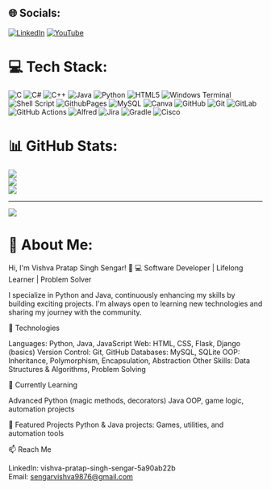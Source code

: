 ## 🌐 Socials:
[![LinkedIn](https://img.shields.io/badge/LinkedIn-%230077B5.svg?logo=linkedin&logoColor=white)](https://linkedin.com/in/vishva-pratap-singh-sengar-5a90ab22b) [![YouTube](https://img.shields.io/badge/YouTube-%23FF0000.svg?logo=YouTube&logoColor=white)](https://www.youtube.com/@FromScratchxt) 

# 💻 Tech Stack:
![C](https://img.shields.io/badge/c-%2300599C.svg?style=for-the-badge&logo=c&logoColor=white) ![C#](https://img.shields.io/badge/c%23-%23239120.svg?style=for-the-badge&logo=csharp&logoColor=white) ![C++](https://img.shields.io/badge/c++-%2300599C.svg?style=for-the-badge&logo=c%2B%2B&logoColor=white) ![Java](https://img.shields.io/badge/java-%23ED8B00.svg?style=for-the-badge&logo=openjdk&logoColor=white) ![Python](https://img.shields.io/badge/python-3670A0?style=for-the-badge&logo=python&logoColor=ffdd54) ![HTML5](https://img.shields.io/badge/html5-%23E34F26.svg?style=for-the-badge&logo=html5&logoColor=white) ![Windows Terminal](https://img.shields.io/badge/Windows%20Terminal-%234D4D4D.svg?style=for-the-badge&logo=windows-terminal&logoColor=white) ![Shell Script](https://img.shields.io/badge/shell_script-%23121011.svg?style=for-the-badge&logo=gnu-bash&logoColor=white) ![GithubPages](https://img.shields.io/badge/github%20pages-121013?style=for-the-badge&logo=github&logoColor=white) ![MySQL](https://img.shields.io/badge/mysql-4479A1.svg?style=for-the-badge&logo=mysql&logoColor=white) ![Canva](https://img.shields.io/badge/Canva-%2300C4CC.svg?style=for-the-badge&logo=Canva&logoColor=white) ![GitHub](https://img.shields.io/badge/github-%23121011.svg?style=for-the-badge&logo=github&logoColor=white) ![Git](https://img.shields.io/badge/git-%23F05033.svg?style=for-the-badge&logo=git&logoColor=white) ![GitLab](https://img.shields.io/badge/gitlab-%23181717.svg?style=for-the-badge&logo=gitlab&logoColor=white) ![GitHub Actions](https://img.shields.io/badge/github%20actions-%232671E5.svg?style=for-the-badge&logo=githubactions&logoColor=white) ![Alfred](https://img.shields.io/badge/alfred-%235C1F87.svg?style=for-the-badge&logo=alfred) ![Jira](https://img.shields.io/badge/jira-%230A0FFF.svg?style=for-the-badge&logo=jira&logoColor=white) ![Gradle](https://img.shields.io/badge/Gradle-02303A.svg?style=for-the-badge&logo=Gradle&logoColor=white) ![Cisco](https://img.shields.io/badge/cisco-%23049fd9.svg?style=for-the-badge&logo=cisco&logoColor=black)
# 📊 GitHub Stats:
![](https://github-readme-stats.vercel.app/api?username=vishuubnf&theme=blue-green&hide_border=false&include_all_commits=false&count_private=false)<br/>
![](https://github-readme-streak-stats.herokuapp.com/?user=vishuubnf&theme=blue-green&hide_border=false)<br/>
![](https://github-readme-stats.vercel.app/api/top-langs/?username=vishuubnf&theme=blue-green&hide_border=false&include_all_commits=false&count_private=false&layout=compact)

---
[![](https://visitcount.itsvg.in/api?id=vishuubnf&icon=0&color=0)](https://visitcount.itsvg.in)

# 💫 About Me:
Hi, I'm Vishva Pratap Singh Sengar! 👋
💻 Software Developer | Lifelong Learner | Problem Solver

I specialize in Python and Java, continuously enhancing my skills by building exciting projects.
I'm always open to learning new technologies and sharing my journey with the community.

🔧 Technologies

Languages: Python, Java, JavaScript
Web: HTML, CSS, Flask, Django (basics)
Version Control: Git, GitHub
Databases: MySQL, SQLite
OOP: Inheritance, Polymorphism, Encapsulation, Abstraction
Other Skills: Data Structures & Algorithms, Problem Solving

🌱 Currently Learning

Advanced Python (magic methods, decorators)
Java OOP, game logic, automation projects

📂 Featured Projects
Python & Java projects: Games, utilities, and automation tools

📫 Reach Me

LinkedIn: vishva-pratap-singh-sengar-5a90ab22b
<br>
Email: sengarvishva9876@gmail.com<br>



<!-- Proudly created with GPRM ( https://gprm.itsvg.in ) -->
